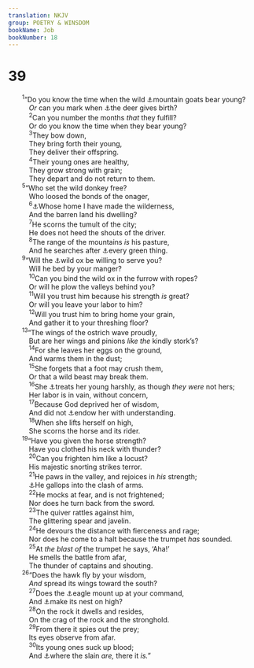 ```yaml
---
translation: NKJV
group: POETRY & WINSDOM
bookName: Job 
bookNumber: 18
---
```


<div class="title"><h1>39</h1></div>
<span class="verse giop_39_1">  <sup>1</sup>“Do you know the time when the wild <a data-toggle="tooltip" data-placement="bottom" title="Deut. 14:5; 1 Sam. 24:2; Ps. 104:18">⚓</a>mountain goats bear young?<br/>   <i>Or</i> can you mark when <a data-toggle="tooltip" data-placement="bottom" title="Ps. 29:9">⚓</a>the deer gives birth?<br/></span>
<span class="verse giop_39_2">   <sup>2</sup>Can you number the months <i>that</i> they fulfill?<br/>   Or do you know the time when they bear young?<br/></span>
<span class="verse giop_39_3">   <sup>3</sup>They bow down,<br/>   They bring forth their young,<br/>   They deliver their offspring.<br/></span>
<span class="verse giop_39_4">   <sup>4</sup>Their young ones are healthy,<br/>   They grow strong with grain;<br/>   They depart and do not return to them.<br/></span>
<span class="verse giop_39_5">  <sup>5</sup>“Who set the wild donkey free?<br/>   Who loosed the bonds of the onager,<br/></span>
<span class="verse giop_39_6">   <sup>6</sup><a data-toggle="tooltip" data-placement="bottom" title="Job 24:5; Jer. 2:24; Hos. 8:9">⚓</a>Whose home I have made the wilderness,<br/>   And the barren land his dwelling?<br/></span>
<span class="verse giop_39_7">   <sup>7</sup>He scorns the tumult of the city;<br/>   He does not heed the shouts of the driver.<br/></span>
<span class="verse giop_39_8">   <sup>8</sup>The range of the mountains <i>is</i> his pasture,<br/>   And he searches after <a data-toggle="tooltip" data-placement="bottom" title="Gen. 1:29">⚓</a>every green thing.<br/></span>
<span class="verse giop_39_9">  <sup>9</sup>“Will the <a data-toggle="tooltip" data-placement="bottom" title="Num. 23:22; Deut. 33:17; Ps. 22:21; 29:6; 92:10; Is. 34:7">⚓</a>wild ox be willing to serve you?<br/>   Will he bed by your manger?<br/></span>
<span class="verse giop_39_10">   <sup>10</sup>Can you bind the wild ox in the furrow with ropes?<br/>   Or will he plow the valleys behind you?<br/></span>
<span class="verse giop_39_11">   <sup>11</sup>Will you trust him because his strength <i>is</i> great?<br/>   Or will you leave your labor to him?<br/></span>
<span class="verse giop_39_12">   <sup>12</sup>Will you trust him to bring home your grain,<br/>   And gather it to your threshing floor?<br/></span>
<span class="verse giop_39_13">  <sup>13</sup>“The wings of the ostrich wave proudly,<br/>   But are her wings and pinions <i>like</i> <i>the</i> kindly stork’s?<br/></span>
<span class="verse giop_39_14">   <sup>14</sup>For she leaves her eggs on the ground,<br/>   And warms them in the dust;<br/></span>
<span class="verse giop_39_15">   <sup>15</sup>She forgets that a foot may crush them,<br/>   Or that a wild beast may break them.<br/></span>
<span class="verse giop_39_16">   <sup>16</sup>She <a data-toggle="tooltip" data-placement="bottom" title="Lam. 4:3">⚓</a>treats her young harshly, as though <i>they</i> <i>were</i> not hers;<br/>   Her labor is in vain, without concern,<br/></span>
<span class="verse giop_39_17">   <sup>17</sup>Because God deprived her of wisdom,<br/>   And did not <a data-toggle="tooltip" data-placement="bottom" title="Job 35:11">⚓</a>endow her with understanding.<br/></span>
<span class="verse giop_39_18">   <sup>18</sup>When she lifts herself on high,<br/>   She scorns the horse and its rider.<br/></span>
<span class="verse giop_39_19">  <sup>19</sup>“Have you given the horse strength?<br/>   Have you clothed his neck with thunder?<br/></span>
<span class="verse giop_39_20">   <sup>20</sup>Can you frighten him like a locust?<br/>   His majestic snorting strikes terror.<br/></span>
<span class="verse giop_39_21">   <sup>21</sup>He paws in the valley, and rejoices in <i>his</i> strength;<br/>   <a data-toggle="tooltip" data-placement="bottom" title="Jer. 8:6">⚓</a>He gallops into the clash of arms.<br/></span>
<span class="verse giop_39_22">   <sup>22</sup>He mocks at fear, and is not frightened;<br/>   Nor does he turn back from the sword.<br/></span>
<span class="verse giop_39_23">   <sup>23</sup>The quiver rattles against him,<br/>   The glittering spear and javelin.<br/></span>
<span class="verse giop_39_24">   <sup>24</sup>He devours the distance with fierceness and rage;<br/>   Nor does he come to a halt because the trumpet <i>has</i> sounded.<br/></span>
<span class="verse giop_39_25">   <sup>25</sup>At <i>the</i> <i>blast</i> <i>of</i> the trumpet he says, ‘Aha!’<br/>   He smells the battle from afar,<br/>   The thunder of captains and shouting.<br/></span>
<span class="verse giop_39_26">  <sup>26</sup>“Does the hawk fly by your wisdom,<br/>   <i>And</i> spread its wings toward the south?<br/></span>
<span class="verse giop_39_27">   <sup>27</sup>Does the <a data-toggle="tooltip" data-placement="bottom" title="Prov. 30:18, 19">⚓</a>eagle mount up at your command,<br/>   And <a data-toggle="tooltip" data-placement="bottom" title="Jer. 49:16; Obad. 4">⚓</a>make its nest on high?<br/></span>
<span class="verse giop_39_28">   <sup>28</sup>On the rock it dwells and resides,<br/>   On the crag of the rock and the stronghold.<br/></span>
<span class="verse giop_39_29">   <sup>29</sup>From there it spies out the prey;<br/>   Its eyes observe from afar.<br/></span>
<span class="verse giop_39_30">   <sup>30</sup>Its young ones suck up blood;<br/>   And <a data-toggle="tooltip" data-placement="bottom" title="Matt. 24:28; Luke 17:37">⚓</a>where the slain <i>are,</i> there it <i>is.</i>”<br/></span>
